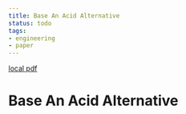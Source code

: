 ```yaml
---
title: Base An Acid Alternative
status: todo
tags:
- engineering
- paper
---
```


[local pdf](../../../pdfs/base-an-acid-alternative.pdf)

# Base An Acid Alternative
